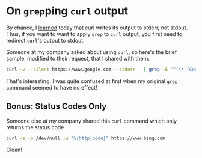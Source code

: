 # On `grep`ping `curl` output

By chance, I [learned](https://unix.stackexchange.com/a/166360) today that curl writes its output to stderr, not stdout. Thus, if you want to want to apply `grep` to `curl` output, you first need to redirect `curl`'s output to stdout.

Someone at my company asked about using `curl`, so here's the brief sample, modified to their request, that I shared with them:

```sh
curl -v --silent https://www.google.com --stderr - | grep -E "^(\* (Connected|Failed) to|< HTTP\/)"
```

That's interesting. I was quite confused at first when my original `grep` command seemed to have no effect!

## Bonus: Status Codes Only

Someone else at my company shared this `curl` command which only returns the status code

```sh
curl -s -o /dev/null -w "%{http_code}" https://www.bing.com
```

Clean!
